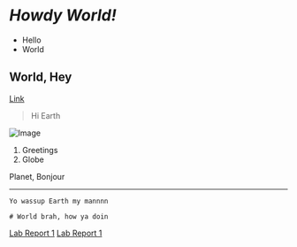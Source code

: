 # *Howdy World!*  
* Hello
* World

## **World, Hey**
[Link](https://www.helloworld.org/)	

> Hi
> Earth

![Image](https://miro.medium.com/max/1024/1*OohqW5DGh9CQS4hLY5FXzA.png)	

1. Greetings
2. Globe

Planet, Bonjour

---

`Yo wassup Earth my mannnn`

```
# World brah, how ya doin
```

[Lab Report 1](lab-report-1-week-2.html)
[Lab Report 1](https://<your-username>.github.io/<yourlab-reports-repo>/lab-report-1-week-2.html)

